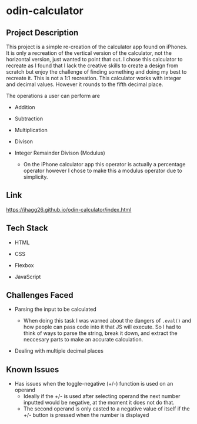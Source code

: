 # odin-calculator

## Project Description
This project is a simple re-creation of the calculator app found on iPhones. It is only a recreation of the vertical version of the calculator, not the horizontal version, just wanted to point that out. I chose this calculator to recreate as I found that I lack the creative skills to create a design from scratch but enjoy the challenge of finding something and doing my best to recreate it. This is not a 1:1 recreation. This calculator works with integer and decimal values. However it rounds to the fifth decimal place. 

The operations a user can perform are
  * Addition
  
  * Subtraction
  
  * Multiplication
  
  * Divison
  
  * Integer Remainder Divison (Modulus)
    * On the iPhone calculator app this operator is actually a percentage operator however I chose to make this a modulus operator due to simplicity.
  
## Link
https://jhagg26.github.io/odin-calculator/index.html

## Tech Stack
* HTML

* CSS

* Flexbox

* JavaScript

## Challenges Faced
* Parsing the input to be calculated
  * When doing this task I was warned about the dangers of `.eval()` and how people can pass code into it that JS will execute. So I had to think of ways to parse the string, break it down, and extract the neccesary parts to make an accurate calculation.

* Dealing with multiple decimal places

## Known Issues
* Has issues when the toggle-negative (+/-) function is used on an operand
  * Ideally if the +/- is used after selecting operand the next number inputted would be negative, at the moment it does not do that.
  * The second operand is only casted to a negative value of itself if the +/- button is pressed when the number is displayed
